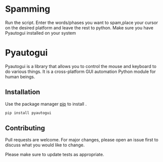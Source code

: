 # Spamming
Run the script. Enter the words/phases you want to spam,place your cursor on the desired platform and leave the rest to python. Make sure you have Pyautogui installed on your system

# Pyautogui

Pyautogui is a library that allows you to control the mouse and keyboard to do various things. It is a cross-platform GUI automation Python module for human beings. 

## Installation

Use the package manager [pip](https://pip.pypa.io/en/stable/) to install .

```bash
pip install pyautogui
```

## Contributing
Pull requests are welcome. For major changes, please open an issue first to discuss what you would like to change.

Please make sure to update tests as appropriate.
